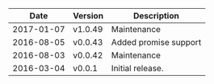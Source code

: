 | Date        | Version | Description |
| ----------- | ------- | ----------- |
| 2017-01-07  | v1.0.49 | Maintenance |
| 2016-08-05  | v0.0.43 | Added promise support |
| 2016-08-03  | v0.0.42 | Maintenance |
| 2016-03-04  | v0.0.1  | Initial release. |
